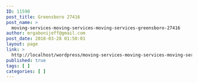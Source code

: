 ```yaml
---
ID: 11598
post_title: Greensboro 27416
post_name: >
  moving-services-moving-services-moving-services-greensboro-27416
author: mrgabonijeff@gmail.com
post_date: 2018-03-28 01:50:01
layout: page
link: >
  http://localhost/wordpress/moving-services-moving-services-moving-services-greensboro-27416/
published: true
tags: [ ]
categories: [ ]
---
```

